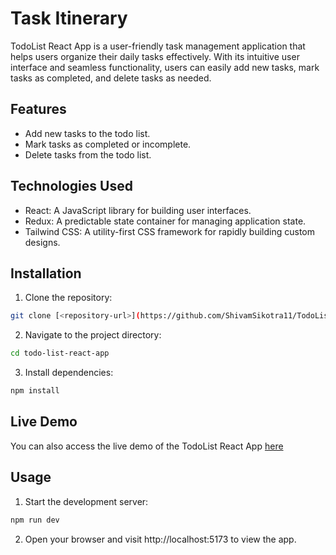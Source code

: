 # Task Itinerary

TodoList React App is a user-friendly task management application that helps users organize their daily tasks effectively. With its intuitive user interface and seamless functionality, users can easily add new tasks, mark tasks as completed, and delete tasks as needed. 

## Features

- Add new tasks to the todo list.
- Mark tasks as completed or incomplete.
- Delete tasks from the todo list.

## Technologies Used

- React: A JavaScript library for building user interfaces.
- Redux: A predictable state container for managing application state.
- Tailwind CSS: A utility-first CSS framework for rapidly building custom designs.

## Installation

1. Clone the repository:

```bash
git clone [<repository-url>](https://github.com/ShivamSikotra11/TodoList.git)
```
2. Navigate to the project directory:
```bash
cd todo-list-react-app
```
3. Install dependencies:
```bash
npm install
```
## Live Demo
You can also access the live demo of the TodoList React App [here](https://taskitinerary.netlify.app/)
## Usage

1. Start the development server:

```bash
npm run dev
```
2. Open your browser and visit http://localhost:5173 to view the app.
